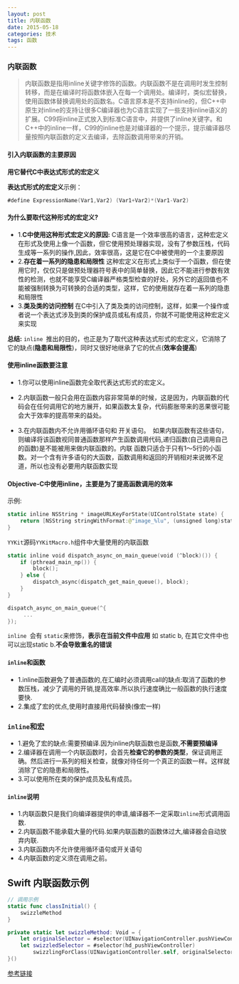 ```yaml
---
layout: post
title: 内联函数
date: 2015-05-18
categories: 技术
tags: 函数
---
```


### 内联函数
>内联函数是指用inline关键字修饰的函数。内联函数不是在调用时发生控制转移，而是在编译时将函数体嵌入在每一个调用处。编译时，类似宏替换，使用函数体替换调用处的函数名。C语言原本是不支持inline的，但C++中原生对inline的支持让很多C编译器也为C语言实现了一些支持inline语义的扩展。C99将inline正式放入到标准C语言中，并提供了inline关键字。和C++中的inline一样，C99的inline也是对编译器的一个提示，提示编译器尽量按照内联函数的定义去编译，去除函数调用带来的开销。

#### 引入内联函数的主要原因
**用它替代C中表达式形式的宏定义**

**表达式形式的宏定义**示例： 
```swift
#define ExpressionName(Var1,Var2) (Var1+Var2)*(Var1-Var2)
```

#### 为什么要取代这种形式的宏定义?

- 1.**C中使用这种形式宏定义的原因:**
C语言是一个效率很高的语言，这种宏定义在形式及使用上像一个函数，但它使用预处理器实现，没有了参数压栈，代码生成等一系列的操作,因此，效率很高，这是它在C中被使用的一个主要原因
- 2.**存在着一系列的隐患和局限性**
这种宏定义在形式上类似于一个函数，但在使用它时，仅仅只是做预处理器符号表中的简单替换，因此它不能进行参数有效性的检测，也就不能享受C编译器严格类型检查的好处，另外它的返回值也不能被强制转换为可转换的合适的类型，这样，它的使用就存在着一系列的隐患和局限性
- 3.**类及类的访问控制**
在C中引入了类及类的访问控制，这样，如果一个操作或者说一个表达式涉及到类的保护成员或私有成员，你就不可能使用这种宏定义来实现

**总结:** `inline `推出的目的，也正是为了取代这种表达式形式的宏定义，它消除了它的缺点(**隐患和局限性**)，同时又很好地继承了它的优点(**效率会提高**)

#### 使用inline函数要注意

- 1.你可以使用inline函数完全取代表达式形式的宏定义。

- 2.内联函数一般只会用在函数内容非常简单的时候，这是因为，内联函数的代码会在任何调用它的地方展开，如果函数太复杂，代码膨胀带来的恶果很可能会大于效率的提高带来的益处。

- 3.在内联函数内不允许用循环语句和 开关语句。　如果内联函数有这些语句，则编译将该函数视同普通函数那样产生函数调用代码,递归函数(自己调用自己的函数)是不能被用来做内联函数的。内联 函数只适合于只有1～5行的小函数。对一个含有许多语句的大函数，函数调用和返回的开销相对来说微不足道，所以也没有必要用内联函数实现

#### Objective-C中使用inline，主要是为了提高函数调用的效率
示例:
```swift
static inline NSString * imageURLKeyForState(UIControlState state) {
    return [NSString stringWithFormat:@"image_%lu", (unsigned long)state];
}
```

`YYKit`源码`YYKitMacro.h`组件中大量使用的内联函数
```swift
static inline void dispatch_async_on_main_queue(void (^block)()) {
    if (pthread_main_np()) {
        block();
    } else {
        dispatch_async(dispatch_get_main_queue(), block);
    }
}
```

```swift
dispatch_async_on_main_queue(^{
     ...
});
```

`inline `会有 `static`来修饰，**表示在当前文件中应用**
如 static b, 在其它文件中也可以出现static b.**不会导致重名的错误**

#### `inline`和函数

- 1.inline函数避免了普通函数的,在汇编时必须调用call的缺点:取消了函数的参数压栈，减少了调用的开销,提高效率.所以执行速度确比一般函数的执行速度要快.
- 2.集成了宏的优点,使用时直接用代码替换(像宏一样)

### `inline`和宏
- 1.避免了宏的缺点:需要预编译.因为inline内联函数也是函数,**不需要预编译**
- 2.编译器在调用一个内联函数时，会首先**检查它的参数的类型**，保证调用正确。然后进行一系列的相关检查，就像对待任何一个真正的函数一样。这样就消除了它的隐患和局限性。
- 3.可以使用所在类的保护成员及私有成员。

#### `inline`说明
- 1.内联函数只是我们向编译器提供的申请,编译器不一定采取`inline`形式调用函数.
- 2.内联函数不能承载大量的代码.如果内联函数的函数体过大,编译器会自动放弃内联.
- 3.内联函数内不允许使用循环语句或开关语句
- 4.内联函数的定义须在调用之前。

## Swift 内联函数示例
```swift
// 调用示例
static func classInitial() {
    swizzleMethod
} 

private static let swizzleMethod: Void = {
    let originalSelector = #selector(UINavigationController.pushViewController(_:animated:))
    let swizzledSelector = #selector(hd_pushViewController)
        swizzlingForClass(UINavigationController.self, originalSelector: originalSelector, swizzledSelector: swizzledSelector)
}()
```

[参考链接](https://blog.csdn.net/Lea__DongYang/article/details/79808443)
